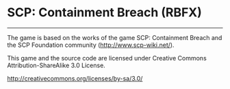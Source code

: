 # SCP: Containment Breach (RBFX)
---
The game is based on the works of the game SCP: Containment Breach and the SCP Foundation community (http://www.scp-wiki.net/).

This game and the source code are licensed under Creative Commons Attribution-ShareAlike 3.0 License.

http://creativecommons.org/licenses/by-sa/3.0/
